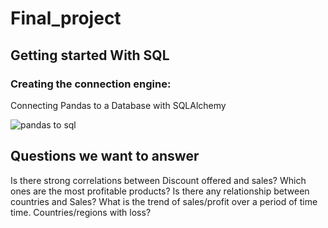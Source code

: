 # Final_project
## Getting started With SQL
### Creating the connection engine:
Connecting Pandas to a Database with SQLAlchemy

![pandas to sql](https://user-images.githubusercontent.com/108497494/204121351-e66bbe6d-8185-4960-9499-0019206aeedd.jpg)


## Questions we want to answer
Is there strong correlations between Discount offered and sales?
Which ones are the most profitable products?
Is there any relationship between countries and Sales?
What is the trend of sales/profit over a  period of time time.
Countries/regions with loss?

